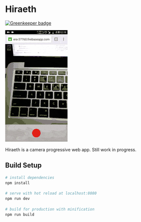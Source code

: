 # Hiraeth

[![Greenkeeper badge](https://badges.greenkeeper.io/Zhangdroid/hiraeth.svg)](https://greenkeeper.io/)

![screencast](https://raw.githubusercontent.com/Zhangdroid/hiraeth/master/src/assets/screencast.gif)

Hiraeth is a camera progressive web app. Still work in progress.

## Build Setup

``` bash
# install dependencies
npm install

# serve with hot reload at localhost:8080
npm run dev

# build for production with minification
npm run build
